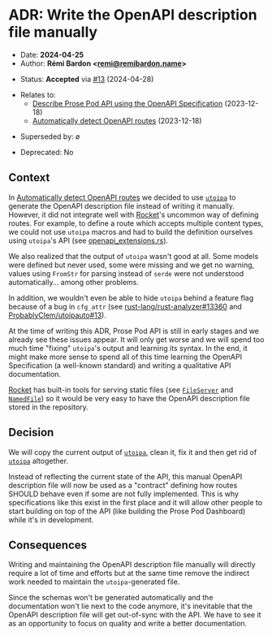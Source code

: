 # ADR: Write the OpenAPI description file manually

- Date: **2024-04-25**
- Author: **Rémi Bardon <[remi@remibardon.name](mailto:remi@remibardon.name)>**
<!-- Proposed|Accepted|Rejected, with date and channel if applicable -->
- Status: **Accepted** via [#13](https://github.com/prose-im/prose-pod-api/pull/13) (2024-04-28)
<!-- "ø" or a nested unordered list linking to other ADRs and their date -->
- Relates to:
  - [Describe Prose Pod API using the OpenAPI Specification](./2023-12-18-a-describe-with-openapi.md) (2023-12-18)
  - [Automatically detect OpenAPI routes](./2023-12-18-b-generate-openapi-description.md) (2023-12-18)
<!-- "ø" or a nested unordered list linking to other ADRs and their date -->
- Superseded by: ø
<!-- "No" or "Yes" with the deprecation date -->
- Deprecated: No

## Context

<!--
This section describes the forces at play, including technological, political,
social, and project local. These forces are probably in tension, and should be
called out as such. The language in this section is value-neutral. It is simply
describing facts.
-->

In [Automatically detect OpenAPI routes](./2023-12-18-b-generate-openapi-description.md)
we decided to use [`utoipa`] to generate the OpenAPI description file instead of
writing it manually. However, it did not integrate well with [Rocket]'s
uncommon way of defining routes. For example, to define a route which accepts
multiple content types, we could not use `utoipa` macros and had to build
the definition ourselves using `utoipa`'s API (see [openapi_extensions.rs]).

We also realized that the output of `utoipa` wasn't good at all. Some models
were defined but never used, some were missing and we get no warning,
values using `FromStr` for parsing instead of `serde` were not understood
automatically… among other problems.

In addition, we wouldn't even be able to hide `utoipa` behind a feature flag
because of a bug in `cfg_attr` (see [rust-lang/rust-analyzer#13360] and
[ProbablyClem/utoipauto#13]).

At the time of writing this ADR, Prose Pod API is still in early stages
and we already see these issues appear. It will only get worse and we will
spend too much time "fixing" `utoipa`'s output and learning its syntax.
In the end, it might make more sense to spend all of this time learning the
OpenAPI Specification (a well-known standard) and writing a qualitative
API documentation.

[Rocket] has built-in tools for serving static files (see [`FileServer`] and
[`NamedFile`]) so it would be very easy to have the OpenAPI description file
stored in the repository.

## Decision

<!--
This section describes our response to these forces. It is stated in full
sentences, with active voice. "We will …"
-->

We will copy the current output of [`utoipa`], clean it, fix it and then
get rid of [`utoipa`] altogether.

Instead of reflecting the current state of the API, this manual OpenAPI
description file will now be used as a "contract" defining how routes SHOULD
behave even if some are not fully implemented. This is why specifications like
this exist in the first place and it will allow other people to start building
on top of the API (like building the Prose Pod Dashboard) while it's
in development.

## Consequences

<!--
This section describes the resulting context, after applying the decision.
All consequences should be listed here, not just the "positive" ones.
A particular decision may have positive, negative, and neutral consequences,
but all of them affect the team and project in the future.
-->

Writing and maintaining the OpenAPI description file manually will directly
require a lot of time and efforts but at the same time remove the indirect work
needed to maintain the `utoipa`-generated file.

Since the schemas won't be generated automatically and the documentation won't
lie next to the code anymore, it's inevitable that the OpenAPI description file
will get out-of-sync with the API. We have to see it as an opportunity to focus
on quality and write a better documentation.

[`FileServer`]: https://api.rocket.rs/v0.5/rocket/fs/struct.FileServer "FileServer in rocket::fs - Rust"
[`NamedFile`]: https://api.rocket.rs/v0.5/rocket/fs/struct.NamedFile "NamedFile in rocket::fs - Rust"
[openapi_extensions.rs]: https://github.com/prose-im/prose-pod-api/blob/3f65904a3bd22d5b7d8f7065b76f21e6b8b1e6b4/src/v1/workspace/openapi_extensions.rs
[ProbablyClem/utoipauto#13]: https://github.com/ProbablyClem/utoipauto/issues/13 "Detecting `ToSchema` fails when behind a `cfg_attr` flag · Issue #13 · ProbablyClem/utoipauto"
[Rocket]: https://rocket.rs/ "Rocket homepage"
[rust-lang/rust-analyzer#13360]: https://github.com/rust-lang/rust-analyzer/issues/13360 "proc_macro attribue fails to expand when combined with `cfg_attr` · Issue #13360 · rust-lang/rust-analyzer"
[`utoipa`]: https://crates.io/crates/utoipa "utoipa | crates.io"
